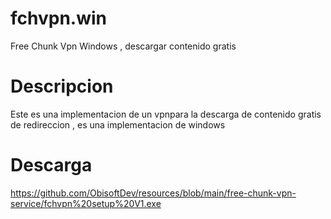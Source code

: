 # fchvpn.win
Free Chunk Vpn Windows , descargar contenido gratis 

# Descripcion
Este es una implementacion de un vpnpara la descarga de contenido gratis de redireccion , es una implementacion de windows

# Descarga
https://github.com/ObisoftDev/resources/blob/main/free-chunk-vpn-service/fchvpn%20setup%20V1.exe
